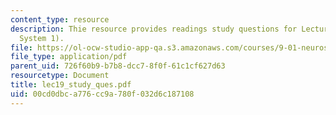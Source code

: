 ```yaml
---
content_type: resource
description: Thie resource provides readings study questions for Lecture 19 (Motor
  System 1).
file: https://ol-ocw-studio-app-qa.s3.amazonaws.com/courses/9-01-neuroscience-and-behavior-fall-2003/00cd0dbca776cc9a780f032d6c187108_lec19_study_ques.pdf
file_type: application/pdf
parent_uid: 726f60b9-b7b8-dcc7-8f0f-61c1cf627d63
resourcetype: Document
title: lec19_study_ques.pdf
uid: 00cd0dbc-a776-cc9a-780f-032d6c187108
---
```


